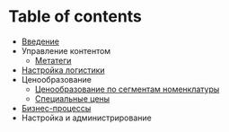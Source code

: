 # Table of contents

* [Введение](README.md)
* Управление контентом
  * [Метатеги](untitled/metategi.md)
* [Настройка логистики](nastroika-logistiki.md)
* Ценообразование
  * [Ценообразование по сегментам номенклатуры](cenoobrazovanie/po-segmentam-nomenklatury.md)
  * [Специальные цены](cenoobrazovanie/untitled-1.md)
* [Бизнес-процессы](logistika.md)
* Настройка и администрирование

